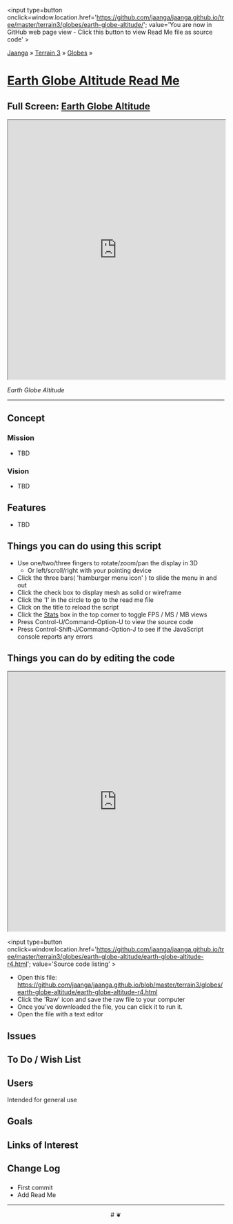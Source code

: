 <span style=display:none; >[You are now in GitHub source code view - click this link to view Read Me file as a web page]
( https://jaanga.github.io/terrain3/globes/earth-globe-altitude/index.html#readme.md "View file as a web page." ) </span>
<input type=button onclick=window.location.href='https://github.com/jaanga/jaanga.github.io/tree/master/terrain3/globes/earth-globe-altitude/'; value='You are now in GitHub web page view - Click this button to view Read Me file as source code' >

[Jaanga]( https://jaanga.github.io ) &raquo; [Terrain 3]( http://jaanga.github.io/terrain3/  ) &raquo;
[Globes]( https://jaanga.github.io/terrain3/globes/ ) &raquo;

[Earth Globe Altitude Read Me]( https://jaanga.github.io/terrain3/globes/earth-globe-altitude/index.html#readme.md )
===

## Full Screen: [ Earth Globe Altitude  ]( https://jaanga.github.io/terrain3/globes/earth-globe-altitude/index.html )


<img src="" style=display:none; width=800 >

<iframe src=https://jaanga.github.io/terrain3/globes/earth-globe-altitude/index.html width=100% height=600px ></iframe>

_Earth Globe Altitude_

***

## Concept

### Mission

* TBD

### Vision

* TBD


## Features

* TBD


## Things you can do using this script

* Use one/two/three fingers to rotate/zoom/pan the display in 3D
	* Or left/scroll/right with your pointing device 
* Click the three bars( 'hamburger menu icon' ) to slide the menu in and out
* Click the check box to display mesh as solid or wireframe
* Click the 'I' in the circle to go to the read me file
* Click on the title to reload the script
* Click the [Stats]( https://github.com/mrdoob/stats.js/ ) box in the top corner to toggle FPS / MS / MB views
* Press Control-U/Command-Option-U to view the source code
* Press Control-Shift-J/Command-Option-J to see if the JavaScript console reports any errors



## Things you can do by editing the code

<iframe src='https://jaanga.github.io/cookbook-html/examples/libraries/ace-editor/ace-view-r1.html#
	https://jaanga.github.io/terrain3/globes/earth-globe-altitude/earth-globe-altitude-r4.html' width=100% height=600 ></iframe>

<input type=button onclick=window.location.href='https://github.com/jaanga/jaanga.github.io/tree/master/terrain3/globes/earth-globe-altitude/earth-globe-altitude-r4.html';
value='Source code listing' >

* Open this file: https://github.com/jaanga/jaanga.github.io/blob/master/terrain3/globes/earth-globe-altitude/earth-globe-altitude-r4.html
* Click the 'Raw' icon and save the raw file to your computer
* Once you've downloaded the file, you can click it to run it.
* Open the file with a text editor


## Issues


## To Do / Wish List


## Users

Intended for general use


## Goals


## Links of Interest


## Change Log

### 

* First commit
* Add Read Me


***

<center title='Jaanga ~ your 3D happy place' >
# <a href=javascript:window.scrollTo(0,0); style=text-decoration:none; > ❦ </a>
</center>
